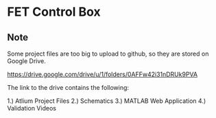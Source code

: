 # FET Control Box

## Note

Some project files are too big to upload to github, so they are stored on Google Drive.

https://drive.google.com/drive/u/1/folders/0AFFw42i31nDRUk9PVA

The link to the drive contains the following:

1.) Atlium Project Files
2.) Schematics
3.) MATLAB Web Application
4.) Validation Videos
